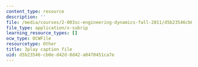 ```yaml
---
content_type: resource
description: ''
file: /media/courses/2-003sc-engineering-dynamics-fall-2011/d5b23546cb0ed42d8d42a0470451ca7e_zNCBDrnT05E.srt
file_type: application/x-subrip
learning_resource_types: []
ocw_type: OCWFile
resourcetype: Other
title: 3play caption file
uid: d5b23546-cb0e-d42d-8d42-a0470451ca7e
---
```


